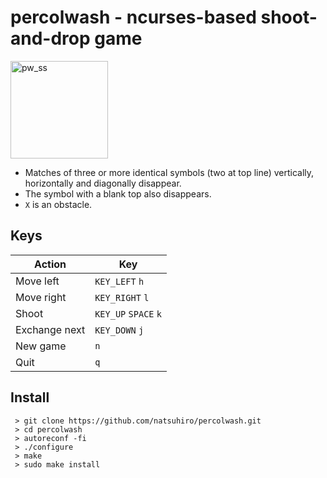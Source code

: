 # percolwash - ncurses-based shoot-and-drop game

<img width="156" alt="pw_ss" src="https://user-images.githubusercontent.com/81680557/151484808-a34a7201-7f92-43e2-bbbb-928b67c6d244.png">

- Matches of three or more identical symbols (two at top line) vertically, horizontally and diagonally disappear.
- The symbol with a blank top also disappears.
- `X` is an obstacle.

##  Keys
Action|Key
--------------|-------------------
Move left|     `KEY_LEFT` `h`
Move right|    `KEY_RIGHT` `l`
Shoot|         `KEY_UP` `SPACE` `k`
Exchange next| `KEY_DOWN` `j`
New game|      `n`
Quit|          `q`

## Install
     > git clone https://github.com/natsuhiro/percolwash.git
     > cd percolwash
     > autoreconf -fi
     > ./configure
     > make
     > sudo make install
